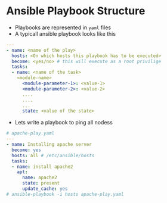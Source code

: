 # Ansible Playbook Structure
* Playbooks are represented in `yaml` files
* A typicall ansible playbook looks like this 
```yaml
---
- name: <name of the play>
  hosts: <On which hosts this playbook has to be executed>
  become: <yes/no> # this will execute as a root privilige
  tasks: 
  - name: <name of the task>
    <module-name>
      <module-parameter-1>: <value-1>
      <module-parameter-2>: <value-2>
      ....
      ....
      ...
      state: <value of the state>
```
* Lets write a playbook to ping all nodess
```yaml
# apache-play.yaml
---
- name: Installing apache server
  become: yes
  hosts: all # /etc/ansible/hosts
  tasks:
  - name: install apache2
    apt:
      name: apache2
      state: present
      update_cache: yes
# ansible-playbook -i hosts apache-play.yaml
```
